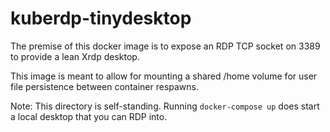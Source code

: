 # kuberdp-tinydesktop

The premise of this docker image is to expose an RDP TCP socket on 3389 to
provide a lean Xrdp desktop.

This image is meant to allow for mounting a shared /home volume for user file
persistence between container respawns.

Note: This directory is self-standing. Running `docker-compose up` does start
a local desktop that you can RDP into.

